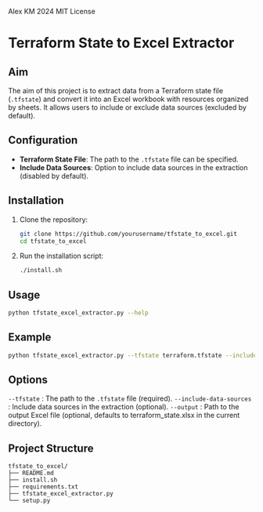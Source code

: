 Alex KM 2024
MIT License

# Terraform State to Excel Extractor

## Aim
The aim of this project is to extract data from a Terraform state file (`.tfstate`) and convert it into an Excel workbook with resources organized by sheets. It allows users to include or exclude data sources (excluded by default).

## Configuration
- **Terraform State File**: The path to the `.tfstate` file can be specified.
- **Include Data Sources**: Option to include data sources in the extraction (disabled by default).

## Installation

1. Clone the repository:
    ```sh
    git clone https://github.com/yourusername/tfstate_to_excel.git
    cd tfstate_to_excel
    ```

2. Run the installation script:
    ```sh
    ./install.sh
    ```

## Usage

```sh
python tfstate_excel_extractor.py --help

```

## Example

```sh
python tfstate_excel_extractor.py --tfstate terraform.tfstate --include-data-sources --output terraform_state.xlsx
```

## Options
`--tfstate` : The path to the `.tfstate` file (required).
`--include-data-sources` : Include data sources in the extraction (optional).
`--output` : Path to the output Excel file (optional, defaults to terraform_state.xlsx in the current directory).

## Project Structure
```
tfstate_to_excel/
├── README.md
├── install.sh
├── requirements.txt
├── tfstate_excel_extractor.py
└── setup.py
```
